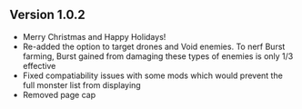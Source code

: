 ## Version 1.0.2
- Merry Christmas and Happy Holidays!
- Re-added the option to target drones and Void enemies. To nerf Burst farming, Burst gained from damaging these types of enemies is only 1/3 effective
- Fixed compatiability issues with some mods which would prevent the full monster list from displaying
- Removed page cap